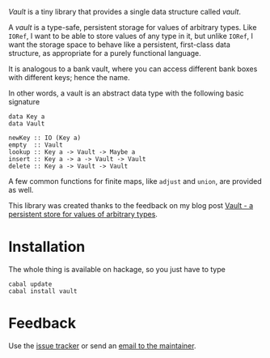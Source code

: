 *Vault* is a tiny library that provides a single data structure called *vault*.

A *vault* is a type-safe, persistent storage for values of arbitrary types. Like `IORef`, I want to be able to store values of any type in it, but unlike `IORef`, I want the storage space to behave like a persistent, first-class data structure, as appropriate for a purely functional language.

It is analogous to a bank vault, where you can access different bank boxes with different keys; hence the name.

In other words, a vault is an abstract data type with the following basic signature

    data Key a
    data Vault

    newKey :: IO (Key a)
    empty  :: Vault
    lookup :: Key a -> Vault -> Maybe a
    insert :: Key a -> a -> Vault -> Vault
    delete :: Key a -> Vault -> Vault

A few common functions for finite maps, like `adjust` and `union`, are provided as well.


This library was created thanks to the feedback on my blog post [Vault - a persistent store for values of arbitrary types][1].

  [1]: http://apfelmus.nfshost.com/blog/2011/09/04-vault.html


Installation
============
The whole thing is available on hackage, so you just have to type

    cabal update
    cabal install vault

Feedback
========
Use the [issue tracker][2] or send an [email to the maintainer][3].

  [2]: https://github.com/HeinrichApfelmus/vault/issues
  [3]: mailto:apfelmus@quantentunnel.de




